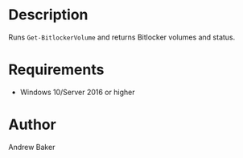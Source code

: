 # Description

Runs `Get-BitlockerVolume` and returns Bitlocker volumes and status. 

# Requirements

* Windows 10/Server 2016 or higher

# Author
Andrew Baker